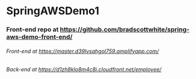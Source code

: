 # SpringAWSDemo1
### Front-end repo at https://github.com/bradscottwhite/spring-aws-demo-front-end/
###### Front-end at https://master.d39lvsahgol759.amplifyapp.com/
###### Back-end at https://d1zh8klo8m4c8i.cloudfront.net/employee/
